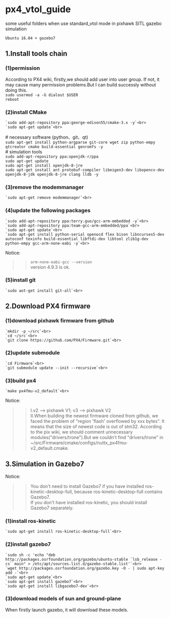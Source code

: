 # px4_vtol_guide
some useful folders when use standard_vtol mode in pixhawk SITL gazebo simulation

`Ubuntu 16.04 + gazebo7`<br>
## 1.Install tools chain<br>
### (1)permission<br>
According to PX4 wiki, firstly,we should add user into user group. If not, it may cause many permission problems.But I can build successly without doing this.<br>
    `sudo usermod -a -G dialout $USER`<br>
    `reboot`<br>
  
### (2)install CMake
    `sudo add-apt-repository ppa:george-edison55/cmake-3.x -y`<br>
    `sudo apt-get update`<br>
  \# necessary software (python、git、qt)<br>
    `sudo apt-get install python-argparse git-core wget zip python-empy qtcreator cmake build-essential genromfs -y`<br>
  \# simulation tools<br>
    `sudo add-apt-repository ppa:openjdk-r/ppa`<br>
    `sudo apt-get update`<br>
    `sudo apt-get install openjdk-8-jre`<br>
    `sudo apt-get install ant protobuf-compiler libeigen3-dev libopencv-dev openjdk-8-jdk openjdk-8-jre clang lldb -y`<br>

### (3)remove the modemmanager<br>
    `sudo apt-get remove modemmanager`<br>

### (4)update the following packages<br>
    `sudo add-apt-repository ppa:terry.guo/gcc-arm-embedded -y`<br>
    `sudo add-apt-repository ppa:team-gcc-arm-embedded/ppa`<br>
    `sudo apt-get update`<br>
    `sudo apt-get install python-serial openocd flex bison libncurses5-dev autoconf texinfo build-essential libftdi-dev libtool zlib1g-dev python-empy gcc-arm-none-eabi -y`<br>
Notice:<br>
>>`arm-none-eabi-gcc --version`<br>
>>version 4.9.3 is ok.<br>

### (5)install git<br>
    `sudo aot-get install git-all`<br>

## 2.Download PX4 firmware<br>
### (1)download pixhawk firmware from github<br>
    `mkdir -p ~/src`<br>
    `cd ~/src`<br>
    `git clone https://github.com/PX4/Firmware.git`<br>
  
### (2)update submodule<br>
    `cd Firmware`<br>
    `git submodule update --init --recursive`<br>

### (3)build px4<br>
    `make px4fmu-v2_default`<br>
Notice: <br>
>>I.v2 --> pixhawk V1; v3 --> pixhawk V2<br>
>>II.When building the newest firmware cloned from github, we faced the problem of "region 'flash' overflowed by xxx bytes". It means that the size of newest code is out of stm32. According to the pix wiki, we should comment unnecessary modules("drivers/trone").But we couldn't find "drivers/trone" in ~/src/Firmware/cmake/configs/nuttx_px4fmu-v2_default.cmake.<br>
  
## 3.Simulation in Gazebo7<br>
Notice:<br>
>>You don't need to install Gazebo7 if you have installed ros-kinetic-desktop-full, because ros-kinetic-desktop-full contains Gazebo7.<br>
>>If you don't have installed ros-kinetic, you should install Gazebo7 separately.<br>
### (1)install ros-kinetic<br>
    `sudo apt-get install ros-kinetic-desktop-full`<br>
### (2)install gazebo7<br>
    `sudo sh -c 'echo "deb http://packages.osrfoundation.org/gazebo/ubuntu-stable `lsb_release -cs` main" > /etc/apt/sources.list.d/gazebo-stable.list'`<br>
    `wget http://packages.osrfoundation.org/gazebo.key -O - | sudo apt-key add -`<br>
    `sudo apt-get update`<br>
    `sudo apt-get install gazebo7`<br>
    `sudo apt-get install libgazebo7-dev`<br>
### (3)download models of sun and ground-plane<br>
When firstly launch gazebo, it will download these models.<br>
